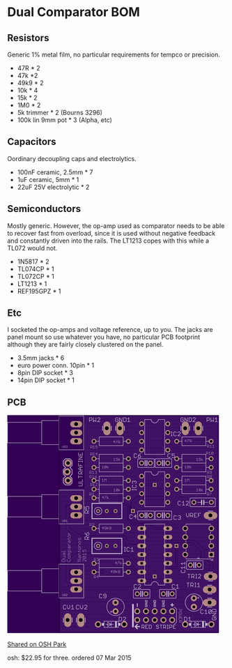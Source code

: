 ﻿# Dual Comparator BOM

## Resistors

Generic 1% metal film, no particular requirements for tempco or precision.

- 47R * 2
- 47k *2
- 49k9 * 2
- 10k * 4
- 15k * 2
- 1M0 * 2
- 5k trimmer * 2 (Bourns 3296)
- 100k lin 9mm pot * 3 (Alpha, etc)

## Capacitors

Oordinary decoupling caps and electrolytics.

- 100nF ceramic, 2.5mm * 7
- 1uF ceramic, 5mm * 1
- 22uF 25V electrolytic * 2

## Semiconductors

Mostly generic. However, the op-amp used as comparator needs to be able to recover fast from overload, since it is used without negative feedback and constantly driven into the rails. The LT1213 copes with this while a TL072 would not.

- 1N5817 * 2
- TL074CP * 1
- TL072CP * 1
- LT1213 * 1
- REF195GPZ * 1

## Etc

I socketed the op-amps and voltage reference, up to you. The jacks are panel mount so use whatever you have, no particular PCB footprint although they are fairly closely clustered on the panel.

- 3.5mm jacks * 6
- euro power conn. 10pin * 1
- 8pin DIP socket * 3
- 14pin DIP socket * 1

## PCB

![top](images/top.png)

[Shared on OSH Park](https://oshpark.com/shared_projects/FYjulcN6)

osh:  $22.95 for three.
ordered 07 Mar 2015
